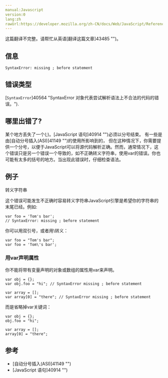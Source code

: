```yaml
---
manual:Javascript
version:0
lang:zh
rawUrl:https://developer.mozilla.org/zh-CN/docs/Web/JavaScript/Reference/Errors/Missing_semicolon_before_statement#
---
```




这篇翻译不完整。请帮忙从英语[翻译这篇文章]43485 "")。






## 信息<a name="信息"></a>

```
SyntaxError: missing ; before statement

```

## 错误类型<a name="错误类型"></a>


[`SyntaxError`]40564 "SyntaxError 对象代表尝试解析语法上不合法的代码的错误。").


## 哪里出错了?<a name="哪里出错了"></a>


某个地方丢失了一个(;)。[JavaScript 语句]40914 "")必须以分号结束。 有一些是由[自动分号插入(ASI)]41149 "")的使用所影响到的， 但在这种情况下，你需要提供一个分号，以便于JavaScript可以将源代码解析正确。然而，通常情况下，这个错误只是另一个错误一个导致的，如不正确转义字符串，使用var的错误。你也可能有太多的括号的地方。当出现此错误时，仔细检查语法。


## 例子<a name="例子"></a>






转义字符串



这个错误可能发生不正确时容易转义字符串JavaScript引擎是希望你的字符串的末尾已经。例如:


```
var foo = 'Tom's bar';
// SyntaxError: missing ; before statement
```


你可以用双引号，或者用\转义：


```
var foo = "Tom's bar";
var foo = 'Tom\'s bar';
```

### 用var声明属性<a name="用var声明属性"></a>


你不能将带有变量声明的对象或数组的属性用var来声明。


```
var obj = {};
var obj.foo = "hi"; // SyntaxError missing ; before statement

var array = [];
var array[0] = "there"; // SyntaxError missing ; before statement
```


而是省略掉var关键词：


```
var obj = {};
obj.foo = "hi";

var array = [];
array[0] = "there";
```

## 参考<a name="参考"></a>

* [自动分号插入(ASI)]41149 "")
* [JavaScript 语句]40914 "")



